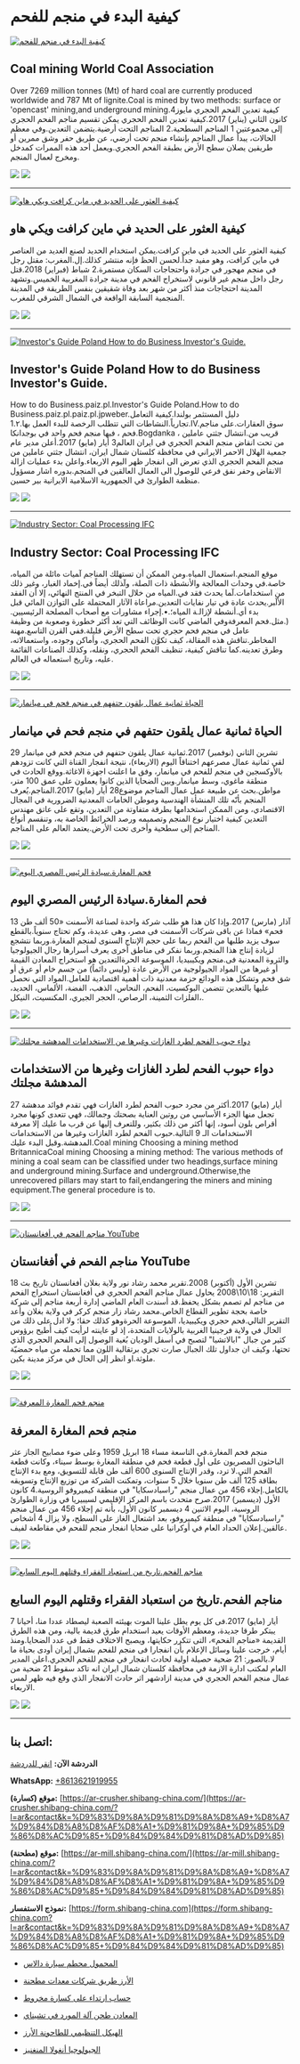# كيفية البدء في منجم للفحم

<a href="https://swt.shibang-china.com/?l=ar&img&k=%D9%83%D9%8A%D9%81%D9%8A%D8%A9+%D8%A7%D9%84%D8%A8%D8%AF%D8%A1+%D9%81%D9%8A+%D9%85%D9%86%D8%AC%D9%85+%D9%84%D9%84%D9%81%D8%AD%D9%85" target="_blank">![كيفية البدء في منجم للفحم](http://static.shibang-china.com/all-800x300/1198.jpg)</a>

## Coal mining World Coal Association
Over 7269 million tonnes (Mt) of hard coal are currently produced worldwide and 787 Mt of lignite.Coal is mined by two methods: surface or &#39;opencast&#39; mining,and underground mining.كيفية تعدين الفحم الحجري مايوز4 كانون الثاني (يناير) 2017.كيفية تعدين الفحم الحجري يمكن تقسيم مناجم الفحم الحجري إلى مجموعتين 1 المناجم السطحية.2 المناجم التحت أرضية.يتضمن التعدين.وفي معظم الحالات، يبدأ عمال المناجم بإنشاء منجم تحت أرضي، عن طريق حفر وشق ممرين أو طريقين يصلان سطح الأرض بطبقة الفحم الحجري.ويعمل أحد هذه الممرات كمدخل ومخرج لعمال المنجم.


<a href="https://whatsapp.shibangsoft.com/WhatsApp.php" target="_blank" title="WhatsApp">![](http://static.shibang-china.com/icon/whatsapp.png)</a> <a href="https://swt.shibang-china.com/?l=ar&icon&k=%D9%83%D9%8A%D9%81%D9%8A%D8%A9+%D8%A7%D9%84%D8%A8%D8%AF%D8%A1+%D9%81%D9%8A+%D9%85%D9%86%D8%AC%D9%85+%D9%84%D9%84%D9%81%D8%AD%D9%85" target="_blank">![](http://static.shibang-china.com/icon/chat-ar.png)</a>

---

<a href="https://swt.shibang-china.com/?l=ar&img&k=%D9%83%D9%8A%D9%81%D9%8A%D8%A9+%D8%A7%D9%84%D8%A8%D8%AF%D8%A1+%D9%81%D9%8A+%D9%85%D9%86%D8%AC%D9%85+%D9%84%D9%84%D9%81%D8%AD%D9%85" target="_blank">![كيفية العثور على الحديد في ماين كرافت ويكي هاو](http://static.shibang-china.com/all-800x300/999.jpg)</a>

## كيفية العثور على الحديد في ماين كرافت ويكي هاو
كيفية العثور على الحديد في ماين كرافت.يمكن استخدام الحديد لصنع العديد من العناصر في ماين كرافت، وهو مفيد جداً.لحسن الحظ فإنه منتشر كذلك.إل.المغرب: مقتل رجل في منجم مهجور في جرادة واحتجاجات السكان مستمرة.2 شباط (فبراير) 2018.قتل رجل داخل منجم غير قانوني لاستخراج الفحم في مدينة جرادة المغربية الخميس.وتشهد المدينة احتجاجات منذ أكثر من شهر بعد وفاة شقيقين بنفس الطريقة في المدينة المنجمية السابقة الواقعة في الشمال الشرقي للمغرب.


<a href="https://whatsapp.shibangsoft.com/WhatsApp.php" target="_blank" title="WhatsApp">![](http://static.shibang-china.com/icon/whatsapp.png)</a> <a href="https://swt.shibang-china.com/?l=ar&icon&k=%D9%83%D9%8A%D9%81%D9%8A%D8%A9+%D8%A7%D9%84%D8%A8%D8%AF%D8%A1+%D9%81%D9%8A+%D9%85%D9%86%D8%AC%D9%85+%D9%84%D9%84%D9%81%D8%AD%D9%85" target="_blank">![](http://static.shibang-china.com/icon/chat-ar.png)</a>

---

<a href="https://swt.shibang-china.com/?l=ar&img&k=%D9%83%D9%8A%D9%81%D9%8A%D8%A9+%D8%A7%D9%84%D8%A8%D8%AF%D8%A1+%D9%81%D9%8A+%D9%85%D9%86%D8%AC%D9%85+%D9%84%D9%84%D9%81%D8%AD%D9%85" target="_blank">![Investor&#39;s Guide Poland How to do Business Investor&#39;s Guide.](http://static.shibang-china.com/all-800x300/1468.jpg)</a>

## Investor&#39;s Guide Poland How to do Business Investor&#39;s Guide.
How to do Business.paiz.pl.Investor&#39;s Guide Poland.How to do Business.paiz.pl.paiz.pl.jpweber.دليل المستثمر بولندا.كيفية التعامل تجارياً.النشاطات التي تتطلب الرخصة للبدء العمل بها.1.٢.IV.سوق العقارات.على مناجم فحم ، فبها منجم فحم واحد في بوجدانكا.Bogdanka ، قريب من.انتشال جثتي عاملين من تحت انقاض منجم الفحم الحجري في ايران العالم3 أيار (مايو) 2017.أعلن مدير عام جمعية الهلال الاحمر الايراني في محافظة كلستان شمال ايران، انتشال جثتي عاملين من منجم الفحم الحجري الذي تعرض الى انفجار ظهر اليوم الاربعاء.واعلن بدء عمليات ازالة الانقاض وحفر نفق فرعي للوصول الى العمال العالقين في المنجم.بدوره اشار مسؤول منظمة الطوارئ في الجمهورية الاسلامية الايرانية بير حسين.


<a href="https://whatsapp.shibangsoft.com/WhatsApp.php" target="_blank" title="WhatsApp">![](http://static.shibang-china.com/icon/whatsapp.png)</a> <a href="https://swt.shibang-china.com/?l=ar&icon&k=%D9%83%D9%8A%D9%81%D9%8A%D8%A9+%D8%A7%D9%84%D8%A8%D8%AF%D8%A1+%D9%81%D9%8A+%D9%85%D9%86%D8%AC%D9%85+%D9%84%D9%84%D9%81%D8%AD%D9%85" target="_blank">![](http://static.shibang-china.com/icon/chat-ar.png)</a>

---

<a href="https://swt.shibang-china.com/?l=ar&img&k=%D9%83%D9%8A%D9%81%D9%8A%D8%A9+%D8%A7%D9%84%D8%A8%D8%AF%D8%A1+%D9%81%D9%8A+%D9%85%D9%86%D8%AC%D9%85+%D9%84%D9%84%D9%81%D8%AD%D9%85" target="_blank">![Industry Sector: Coal Processing IFC](http://static.shibang-china.com/all-800x300/561.jpg)</a>

## Industry Sector: Coal Processing IFC
ﻣﻮﻗﻊ اﻟﻤﻨﺠﻢ.اﺳﺘﻌﻤﺎل اﻟﻤﻴﺎﻩ.وﻣﻦ اﻟﻤﻤﻜﻦ أن ﺗﺴﺘﻬﻠﻚ اﻟﻤﻨﺎﺟﻢ آﻤﻴﺎت هﺎﺋﻠﺔ ﻣﻦ اﻟﻤﻴﺎﻩ، ﺧﺎﺻﺔ.ﻓﻲ وﺣﺪات اﻟﻤﻌﺎﻟﺠﺔ واﻷﻧﺸﻄﺔ ذات اﻟﺼﻠﺔ، وآﺬﻟﻚ أﻳﻀﺎً ﻓﻲ.إﺧﻤﺎد اﻟﻐﺒﺎر، وﻏﻴﺮ ذﻟﻚ ﻣﻦ اﺳﺘﺨﺪاﻣﺎت.آﻤﺎ ﻳﺤﺪث ﻓﻘﺪ ﻓﻲ.اﻟﻤﻴﺎﻩ ﻣﻦ ﺧﻼل اﻟﺘﺒﺨﺮ ﻓﻲ اﻟﻤﻨﺘﺞ اﻟﻨﻬﺎﺋﻲ، إﻻ أن اﻟﻔﻘﺪ اﻷآﺒﺮ.ﻳﺤﺪث ﻋﺎدة ﻓﻲ ﺗﻴﺎر ﻧﻔﺎﻳﺎت اﻟﺘﻌﺪﻳﻦ.ﻣﺮاﻋﺎة اﻵﺛﺎر اﻟﻤﺤﺘﻤﻠﺔ ﻋﻠﻰ اﻟﺘﻮازن اﻟﻤﺎﺋﻲ ﻗﺒﻞ ﺑﺪء أي.أﻧﺸﻄﺔ ﻹزاﻟ.ﺔ اﻟﻤﻴﺎﻩ؛.•.إﺟﺮاء ﻣﺸﺎورات ﻣﻊ أﺻﺤﺎب اﻟﻤﺼﻠﺤﺔ اﻟﺮﺋﻴﺴﻴﻴﻦ.(.ﻣﺜﻞ.فحم المعرفةوفي الماضي كانت الوظائف التي تعد أكثر خطورة وصعوبة من وظيفة عامل في منجم فحم حجري تحت سطح الأرض قليلة.ففي القرن التاسع.مهنة المخاطر.تناقش هذه المقالة، كيف تكوَّن الفحم الحجري، وأماكن وجوده، واستعمالاته، وطرق تعدينه.كما تناقش كيفية، تنظيف الفحم الحجري، ونقله، وكذلك الصناعات القائمة عليه، وتاريخ استعماله في العالم.


<a href="https://whatsapp.shibangsoft.com/WhatsApp.php" target="_blank" title="WhatsApp">![](http://static.shibang-china.com/icon/whatsapp.png)</a> <a href="https://swt.shibang-china.com/?l=ar&icon&k=%D9%83%D9%8A%D9%81%D9%8A%D8%A9+%D8%A7%D9%84%D8%A8%D8%AF%D8%A1+%D9%81%D9%8A+%D9%85%D9%86%D8%AC%D9%85+%D9%84%D9%84%D9%81%D8%AD%D9%85" target="_blank">![](http://static.shibang-china.com/icon/chat-ar.png)</a>

---

<a href="https://swt.shibang-china.com/?l=ar&img&k=%D9%83%D9%8A%D9%81%D9%8A%D8%A9+%D8%A7%D9%84%D8%A8%D8%AF%D8%A1+%D9%81%D9%8A+%D9%85%D9%86%D8%AC%D9%85+%D9%84%D9%84%D9%81%D8%AD%D9%85" target="_blank">![الحياة ثمانية عمال يلقون حتفهم في منجم فحم في ميانمار](http://static.shibang-china.com/all-800x300/1023.jpg)</a>

## الحياة ثمانية عمال يلقون حتفهم في منجم فحم في ميانمار
29 تشرين الثاني (نوفمبر) 2017.ثمانية عمال يلقون حتفهم في منجم فحم في ميانمار لقي ثمانية عمال مصرعهم اختناقاً اليوم (الاربعاء)، نتيجة انفجار القناة التي كانت تزودهم بالأوكسجين في منجم للفحم في ميانمار، وفق ما اعلنت اجهزة الاغاثة.ووقع الحادث في منطقة ماغوي، وسط ميانمار.وبين الضحايا الذين كانوا يعملون على عمق 100 متر، مواطن.بحث عن طبيعة عمل عمال المناجم موضوع28 أيار (مايو) 2017.المناجم.يُعرف المنجم بأنّه تلك المنشأة الهندسية وموطن الخامات المعدنية الضرورية في المجال الاقتصادي، ومن الممكن استخدامها بطرقة متفاوتة من التعدين، وتقع على عاتق مهندس التعدين كيفية اختيار نوع المنجم وتصميمه ورصد الخرائط الخاصة به، وتنقسم أنواع المناجم إلى سطحية وأخرى تحت الأرض.يعتمد العالم على المناجم.


<a href="https://whatsapp.shibangsoft.com/WhatsApp.php" target="_blank" title="WhatsApp">![](http://static.shibang-china.com/icon/whatsapp.png)</a> <a href="https://swt.shibang-china.com/?l=ar&icon&k=%D9%83%D9%8A%D9%81%D9%8A%D8%A9+%D8%A7%D9%84%D8%A8%D8%AF%D8%A1+%D9%81%D9%8A+%D9%85%D9%86%D8%AC%D9%85+%D9%84%D9%84%D9%81%D8%AD%D9%85" target="_blank">![](http://static.shibang-china.com/icon/chat-ar.png)</a>

---

<a href="https://swt.shibang-china.com/?l=ar&img&k=%D9%83%D9%8A%D9%81%D9%8A%D8%A9+%D8%A7%D9%84%D8%A8%D8%AF%D8%A1+%D9%81%D9%8A+%D9%85%D9%86%D8%AC%D9%85+%D9%84%D9%84%D9%81%D8%AD%D9%85" target="_blank">![فحم المغارة.سيادة الرئيس المصري اليوم](http://static.shibang-china.com/all-800x300/461.jpg)</a>

## فحم المغارة.سيادة الرئيس المصري اليوم
13 آذار (مارس) 2017.وإذا كان هذا هو طلب شركة واحدة لصناعة الأسمنت «50 ألف طن فحم» فماذا عن باقى شركات الأسمنت فى مصر، وهى عديدة، وكم تحتاج سنوياً.بالقطع سوف يزيد طلبها من الفحم ربما على حجم الإنتاج السنوى لمنجم المغارة.وربما نتشجع لزيادة إنتاج هذا المنجم.وربما نفكر فى مناطق أخرى يعرف أسرارها رجال الجيولوجيا والثروة المعدنية فى.منجم ويكيبيديا، الموسوعة الحرةالتعدين هو استخراج المعادن القيمة أو غيرها من المواد الجيولوجية من الأرض عادة (وليس دائماً) من جسم خام أو عرق أو شق فحم وتشكل هذه الودائع حزمة معدنية ذات أهمية اقتصادية للعامل.المواد التي نحصل عليها بالتعدين تتضمن البوكسيت، الفحم، النحاس، الذهب، الفضة، الألماس، الحديد، الفلزات الثمينة، الرصاص، الحجر الجيري، المكنسيت، النيكل،.


<a href="https://whatsapp.shibangsoft.com/WhatsApp.php" target="_blank" title="WhatsApp">![](http://static.shibang-china.com/icon/whatsapp.png)</a> <a href="https://swt.shibang-china.com/?l=ar&icon&k=%D9%83%D9%8A%D9%81%D9%8A%D8%A9+%D8%A7%D9%84%D8%A8%D8%AF%D8%A1+%D9%81%D9%8A+%D9%85%D9%86%D8%AC%D9%85+%D9%84%D9%84%D9%81%D8%AD%D9%85" target="_blank">![](http://static.shibang-china.com/icon/chat-ar.png)</a>

---

<a href="https://swt.shibang-china.com/?l=ar&img&k=%D9%83%D9%8A%D9%81%D9%8A%D8%A9+%D8%A7%D9%84%D8%A8%D8%AF%D8%A1+%D9%81%D9%8A+%D9%85%D9%86%D8%AC%D9%85+%D9%84%D9%84%D9%81%D8%AD%D9%85" target="_blank">![دواء حبوب الفحم لطرد الغازات وغيرها من الاستخدامات المدهشة مجلتك](http://static.shibang-china.com/all-800x300/621.jpg)</a>

## دواء حبوب الفحم لطرد الغازات وغيرها من الاستخدامات المدهشة مجلتك
27 أيار (مايو) 2017.أكثر من مجرد حبوب الفحم لطرد الغازات فهي تقدم فوائد مدهشة تجعل منها الجزء الأساسي من روتين العناية بصحتك وجمالك، فهي تتعدى كونها مجرد أقراص بلون أسود، إنها أكثر من ذلك بكثير، وللتعرف إليها عن قرب ما عليك إلا معرفة الاستخدامات الـ 9 التالية.حبوب الفحم لطرد الغازات وغيرها من الاستخدامات المدهشة.وقبل البدء عليك.Coal mining Choosing a mining method BritannicaCoal mining Choosing a mining method: The various methods of mining a coal seam can be classified under two headings,surface mining and underground mining.Surface and underground.Otherwise,the unrecovered pillars may start to fail,endangering the miners and mining equipment.The general procedure is to.


<a href="https://whatsapp.shibangsoft.com/WhatsApp.php" target="_blank" title="WhatsApp">![](http://static.shibang-china.com/icon/whatsapp.png)</a> <a href="https://swt.shibang-china.com/?l=ar&icon&k=%D9%83%D9%8A%D9%81%D9%8A%D8%A9+%D8%A7%D9%84%D8%A8%D8%AF%D8%A1+%D9%81%D9%8A+%D9%85%D9%86%D8%AC%D9%85+%D9%84%D9%84%D9%81%D8%AD%D9%85" target="_blank">![](http://static.shibang-china.com/icon/chat-ar.png)</a>

---

<a href="https://swt.shibang-china.com/?l=ar&img&k=%D9%83%D9%8A%D9%81%D9%8A%D8%A9+%D8%A7%D9%84%D8%A8%D8%AF%D8%A1+%D9%81%D9%8A+%D9%85%D9%86%D8%AC%D9%85+%D9%84%D9%84%D9%81%D8%AD%D9%85" target="_blank">![مناجم الفحم في أفغانستان YouTube](http://static.shibang-china.com/all-800x300/1193.jpg)</a>

## مناجم الفحم في أفغانستان YouTube
18 تشرين الأول (أكتوبر) 2008.تقرير محمد رشاد نور ولاية بغلان أفغانستان تاريخ بث التقرير: 18\10\2008 يحاول عمال مناجم الفحم الحجري في أفغانستان استخراج الفحم من مناجم لم تصمم بشكل يحفظ.قد أسندت العام الماضي إدارة أربعة مناجم إلى شركة خاصة بحجة تطوير القطاع الخاص.محمد رشاد زار منجم كركر في ولاية بغلان وأعد التقرير التالي.فحم حجري ويكيبيديا، الموسوعة الحرةوهو كذلك حقا؛ ولا ادل على ذلك من الحال في ولاية فرجينيا الغربية بالولايات المتحدة، إذ لو عاينته لرأيت كيف أُطيح برؤوس كثير من جبال &quot;ابالاتشيا&quot; لتصبح في أسفل الوديان بُغية الوصول إلى الفحم الحجري الذي تحتها، وكيف ان جداول تلك الجبال صارت تجري برتقالية اللون مما تحمله من مياه حمضيّة ملوثة.او انظر إلى الحال في مركز مدينة بكين.


<a href="https://whatsapp.shibangsoft.com/WhatsApp.php" target="_blank" title="WhatsApp">![](http://static.shibang-china.com/icon/whatsapp.png)</a> <a href="https://swt.shibang-china.com/?l=ar&icon&k=%D9%83%D9%8A%D9%81%D9%8A%D8%A9+%D8%A7%D9%84%D8%A8%D8%AF%D8%A1+%D9%81%D9%8A+%D9%85%D9%86%D8%AC%D9%85+%D9%84%D9%84%D9%81%D8%AD%D9%85" target="_blank">![](http://static.shibang-china.com/icon/chat-ar.png)</a>

---

<a href="https://swt.shibang-china.com/?l=ar&img&k=%D9%83%D9%8A%D9%81%D9%8A%D8%A9+%D8%A7%D9%84%D8%A8%D8%AF%D8%A1+%D9%81%D9%8A+%D9%85%D9%86%D8%AC%D9%85+%D9%84%D9%84%D9%81%D8%AD%D9%85" target="_blank">![منجم فحم المغارة المعرفة](http://static.shibang-china.com/all-800x300/1453.jpg)</a>

## منجم فحم المغارة المعرفة
منجم فحم المغارة.في التاسعة مساء 18 ابريل 1959 وعلى ضوء مصابيح الجاز عثر الباحثون المصريون على أول قطعة فحم في منطقة المغارة بوسط سيناء، وكانت قطعة الفحم التي.لا ترد، وقدر الإنتاج السنوى 600 ألف طن قابلة للتسويق، ومع بدء الإنتاج بطاقة 125 ألف طن سنويا خلال 5 سنوات، وتمكنت الشركة من توزيع الإنتاج وتسويقه بالكامل.إجلاء 456 من عمال منجم &quot;راسبادسكايا&quot; في منطقة كيميروفو الروسية.4 كانون الأول (ديسمبر) 2017.صرح متحدث باسم المركز الإقليمي لسيبيريا في وزارة الطوارئ الروسية، اليوم الاثنين 4 ديسمبر كانون الأول، بأنه تم إجلاء 456 من عمال منجم &quot;راسبادسكايا&quot; في منطقة كيميروفو، بعد اشتعال الغاز على السطح، ولا يزال 4 أشخاص عالقين.إعلان الحداد العام في أوكرانيا على ضحايا انفجار منجم للفحم في مقاطعة لفيف.


<a href="https://whatsapp.shibangsoft.com/WhatsApp.php" target="_blank" title="WhatsApp">![](http://static.shibang-china.com/icon/whatsapp.png)</a> <a href="https://swt.shibang-china.com/?l=ar&icon&k=%D9%83%D9%8A%D9%81%D9%8A%D8%A9+%D8%A7%D9%84%D8%A8%D8%AF%D8%A1+%D9%81%D9%8A+%D9%85%D9%86%D8%AC%D9%85+%D9%84%D9%84%D9%81%D8%AD%D9%85" target="_blank">![](http://static.shibang-china.com/icon/chat-ar.png)</a>

---

<a href="https://swt.shibang-china.com/?l=ar&img&k=%D9%83%D9%8A%D9%81%D9%8A%D8%A9+%D8%A7%D9%84%D8%A8%D8%AF%D8%A1+%D9%81%D9%8A+%D9%85%D9%86%D8%AC%D9%85+%D9%84%D9%84%D9%81%D8%AD%D9%85" target="_blank">![مناجم الفحم.تاريخ من استعباد الفقراء وقتلهم اليوم السابع](http://static.shibang-china.com/all-800x300/1033.jpg)</a>

## مناجم الفحم.تاريخ من استعباد الفقراء وقتلهم اليوم السابع
7 أيار (مايو) 2017.فى كل يوم يطل علينا الموت بهيئته الصعبة ليصطاد عددا منا، أحيانا يبتكر طرقا جديدة، ومعظم الأوقات يعيد استخدام طرق قديمة بالية، ومن هذه الطرق القديمة «مناجم الفحم»، التى تتكرر حكايتها، ويصبح الاختلاف فقط فى عدد الضحايا.ومنذ أيام، خرجت علينا وسائل الإعلام بأن انفجارا فى منجم للفحم بشمال إيران أودى بحياة ما لا.بالصور: 21 ضحية حصيلة اولية لحادث انفجار في منجم للفحم الحجري.اعلن المدير العام لمكتب ادارة الازمة في محافظة كلستان شمال ايران انه تاكد سقوط 21 ضحية من عمال منجم الفحم الحجري في مدينة ازادشهر اثر حادث الانفجار الذي وقع فيه ظهر لمس الاربعاء.


<a href="https://whatsapp.shibangsoft.com/WhatsApp.php" target="_blank" title="WhatsApp">![](http://static.shibang-china.com/icon/whatsapp.png)</a> <a href="https://swt.shibang-china.com/?l=ar&icon&k=%D9%83%D9%8A%D9%81%D9%8A%D8%A9+%D8%A7%D9%84%D8%A8%D8%AF%D8%A1+%D9%81%D9%8A+%D9%85%D9%86%D8%AC%D9%85+%D9%84%D9%84%D9%81%D8%AD%D9%85" target="_blank">![](http://static.shibang-china.com/icon/chat-ar.png)</a>

---
## اتصل بنا:

**الدردشة الآن:** [انقر للدردشة](https://swt.shibang-china.com?l=ar&contact&k=%D9%83%D9%8A%D9%81%D9%8A%D8%A9+%D8%A7%D9%84%D8%A8%D8%AF%D8%A1+%D9%81%D9%8A+%D9%85%D9%86%D8%AC%D9%85+%D9%84%D9%84%D9%81%D8%AD%D9%85)

**WhatsApp:**  [+8613621919955](https://whatsapp.shibangsoft.com/WhatsApp.php)

**موقع (كسارة):** [https://ar-crusher.shibang-china.com/](https://ar-crusher.shibang-china.com/?l=ar&contact&k=%D9%83%D9%8A%D9%81%D9%8A%D8%A9+%D8%A7%D9%84%D8%A8%D8%AF%D8%A1+%D9%81%D9%8A+%D9%85%D9%86%D8%AC%D9%85+%D9%84%D9%84%D9%81%D8%AD%D9%85)

**موقع (مطحنة):** [https://ar-mill.shibang-china.com/](https://ar-mill.shibang-china.com/?l=ar&contact&k=%D9%83%D9%8A%D9%81%D9%8A%D8%A9+%D8%A7%D9%84%D8%A8%D8%AF%D8%A1+%D9%81%D9%8A+%D9%85%D9%86%D8%AC%D9%85+%D9%84%D9%84%D9%81%D8%AD%D9%85)

**نموذج الاستفسار:** [https://form.shibang-china.com](https://form.shibang-china.com?l=ar&contact&k=%D9%83%D9%8A%D9%81%D9%8A%D8%A9+%D8%A7%D9%84%D8%A8%D8%AF%D8%A1+%D9%81%D9%8A+%D9%85%D9%86%D8%AC%D9%85+%D9%84%D9%84%D9%81%D8%AD%D9%85)

* [المحمول محطم سيارة دالاس](../28/%D8%A7%D9%84%D9%85%D8%AD%D9%85%D9%88%D9%84%20%D9%85%D8%AD%D8%B7%D9%85%20%D8%B3%D9%8A%D8%A7%D8%B1%D8%A9%20%D8%AF%D8%A7%D9%84%D8%A7%D8%B3.md)

* [الأرز طريق شركات معدات مطحنة](../30/%D8%A7%D9%84%D8%A3%D8%B1%D8%B2%20%D8%B7%D8%B1%D9%8A%D9%82%20%D8%B4%D8%B1%D9%83%D8%A7%D8%AA%20%D9%85%D8%B9%D8%AF%D8%A7%D8%AA%20%D9%85%D8%B7%D8%AD%D9%86%D8%A9.md)

* [حساب ارتداء على كسارة مخروط](../26/%D8%AD%D8%B3%D8%A7%D8%A8%20%D8%A7%D8%B1%D8%AA%D8%AF%D8%A7%D8%A1%20%D8%B9%D9%84%D9%89%20%D9%83%D8%B3%D8%A7%D8%B1%D8%A9%20%D9%85%D8%AE%D8%B1%D9%88%D8%B7.md)

* [المعادن طحن آلة المورد في تشيناي](../29/%D8%A7%D9%84%D9%85%D8%B9%D8%A7%D8%AF%D9%86%20%D8%B7%D8%AD%D9%86%20%D8%A2%D9%84%D8%A9%20%D8%A7%D9%84%D9%85%D9%88%D8%B1%D8%AF%20%D9%81%D9%8A%20%D8%AA%D8%B4%D9%8A%D9%86%D8%A7%D9%8A.md)

* [الهيكل التنظيمي للطاحونة الأرز](../30/%D8%A7%D9%84%D9%87%D9%8A%D9%83%D9%84%20%D8%A7%D9%84%D8%AA%D9%86%D8%B8%D9%8A%D9%85%D9%8A%20%D9%84%D9%84%D8%B7%D8%A7%D8%AD%D9%88%D9%86%D8%A9%20%D8%A7%D9%84%D8%A3%D8%B1%D8%B2.md)

* [الجيولوجيا أنغولا المنغنيز](../27/%D8%A7%D9%84%D8%AC%D9%8A%D9%88%D9%84%D9%88%D8%AC%D9%8A%D8%A7%20%D8%A3%D9%86%D8%BA%D9%88%D9%84%D8%A7%20%D8%A7%D9%84%D9%85%D9%86%D8%BA%D9%86%D9%8A%D8%B2.md)